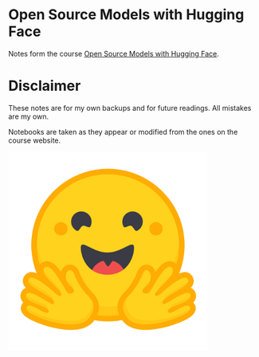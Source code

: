 # Open Source Models with Hugging Face

Notes form the course [Open Source Models with Hugging Face](https://learn.deeplearning.ai/courses/open-source-models-hugging-face/lesson/ci5d5/introduction?courseName=open-source-models-hugging-face).
# Disclaimer

These notes are for my own backups and for future readings. All mistakes are my own.

Notebooks are taken as they appear or modified from the ones on the course website.

<img src="images/hugging_face.png" width="400px" />